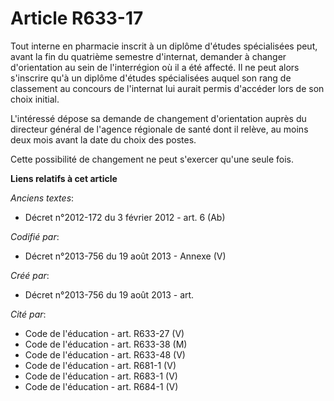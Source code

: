 # Article R633-17

Tout interne en pharmacie inscrit à un diplôme d'études spécialisées peut, avant la fin du quatrième semestre d'internat,
demander à changer d'orientation au sein de l'interrégion où il a été affecté. Il ne peut alors s'inscrire qu'à un diplôme
d'études spécialisées auquel son rang de classement au concours de l'internat lui aurait permis d'accéder lors de son choix
initial.

L'intéressé dépose sa demande de changement d'orientation auprès du directeur général de l'agence régionale de santé dont il
relève, au moins deux mois avant la date du choix des postes.

Cette possibilité de changement ne peut s'exercer qu'une seule fois.

**Liens relatifs à cet article**

_Anciens textes_:

  - Décret n°2012-172 du 3 février 2012 - art. 6 (Ab)

_Codifié par_:

  - Décret n°2013-756 du 19 août 2013 -  Annexe (V)

_Créé par_:

  - Décret n°2013-756 du 19 août 2013 - art.

_Cité par_:

  - Code de l'éducation - art. R633-27 (V)
  - Code de l'éducation - art. R633-38 (M)
  - Code de l'éducation - art. R633-48 (V)
  - Code de l'éducation - art. R681-1 (V)
  - Code de l'éducation - art. R683-1 (V)
  - Code de l'éducation - art. R684-1 (V)
